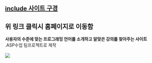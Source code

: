 <a href="https://hooooooon.github.io/Assignment_ASP_Include/index.html" style = "font-size : 20px"><h1>include 사이트 구경</h1></a>
<h2>위 링크 클릭시 홈페이지로 이동함</h2>
  <b>사용자의 수준에 맞는 프로그래밍 언어를 소개하고 알맞은 강의를 찾아주는 사이트</b>
  <br>.ASP수업 팀프로젝트로 제작
<br><br>
<img src="https://github.com/Hooooooon/Assignment_ASP_Include/blob/master/%EC%9D%B4%EB%AF%B8%EC%A7%80/home_languageIcon.png"></img>
